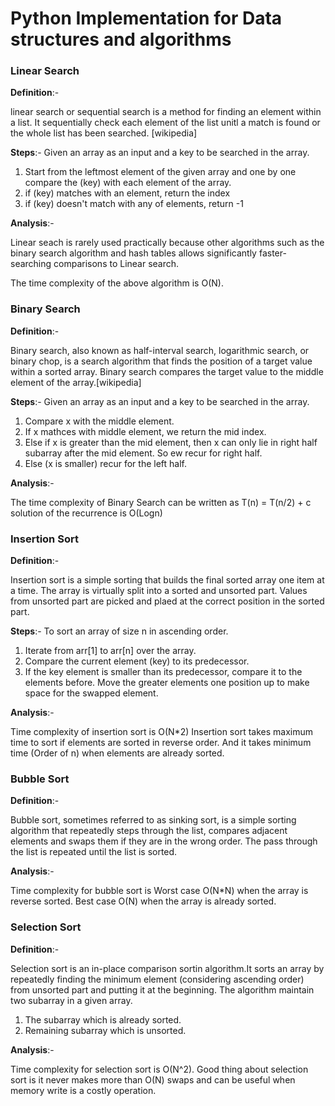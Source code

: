 # Python Implementation for Data structures and algorithms

### **Linear Search**
            
**Definition**:-

linear search or sequential search is a method for finding an element within a list. It sequentially check each element of the list unitl a match is found or the whole list has been searched. [wikipedia]

**Steps**:-
Given an array as an input and a key to be searched in the array.

1. Start from the leftmost element of the given array and one by one compare the (key) with each element of the array.
2. if (key) matches with an element, return the index
3. if (key) doesn't match with any of elements, return -1

**Analysis**:-

Linear seach is rarely used practically because other algorithms such as the binary search algorithm and hash tables allows significantly faster-searching comparisons to Linear search. 

The time complexity of the above algorithm is O(N).

### **Binary Search**

**Definition**:-

Binary search, also known as half-interval search, logarithmic search, or binary chop, is a search algorithm that finds the position of a target value within a sorted array. Binary search compares the target value to the middle element of the array.[wikipedia]

**Steps**:-
Given an array as an input and a key to be searched in the array.

1. Compare x with the middle element.
2. If x mathces with middle element, we return the mid index.
3. Else if x is greater than the mid element, then x can only lie in right half subarray after the mid element. So ew recur for right half.
4. Else (x is smaller) recur for the left half.

**Analysis**:-

The time complexity of Binary Search can be written as 
        T(n) = T(n/2) + c
solution of the recurrence is 
        O(Logn)

### **Insertion Sort**

**Definition**:-

Insertion sort is a simple sorting that builds the final sorted array one item at a time. The array is virtually split into a sorted and unsorted part. Values from unsorted part are picked and plaed at the correct position in the sorted part.

**Steps**:-
To sort an array of size n in ascending order.

1. Iterate from arr[1] to arr[n] over the array.
2. Compare the current element (key) to its predecessor.
3. If the key element is smaller than its predecessor, compare it to the elements before. Move the greater elements one position up to make space for the swapped element.

**Analysis**:-

Time complexity of insertion sort is O(N*2)
Insertion sort takes maximum time to sort if elements are sorted in reverse order. And it takes minimum time (Order of n) when elements are already sorted.

### **Bubble Sort**

**Definition**:-

Bubble sort, sometimes referred to as sinking sort, is a simple sorting algorithm that repeatedly steps through the list, compares adjacent elements and swaps them if they are in the wrong order. The pass through the list is repeated until the list is sorted.

**Analysis**:-

Time complexity for bubble sort is 
Worst case O(N*N) when the array is reverse sorted.
Best case  O(N) when the array is already sorted.

### **Selection Sort**

**Definition**:-

Selection sort is an in-place comparison sortin algorithm.It sorts an array by repeatedly finding the minimum element (considering ascending order) from unsorted part and putting it at the beginning. The algorithm maintain two subarray in a given array.
1. The subarray which is already sorted.
2. Remaining subarray which is unsorted.

**Analysis**:-

Time complexity for selection sort is O(N^2).
Good thing about selection sort is it never makes more than O(N) swaps and can be useful when memory write is a costly operation. 

